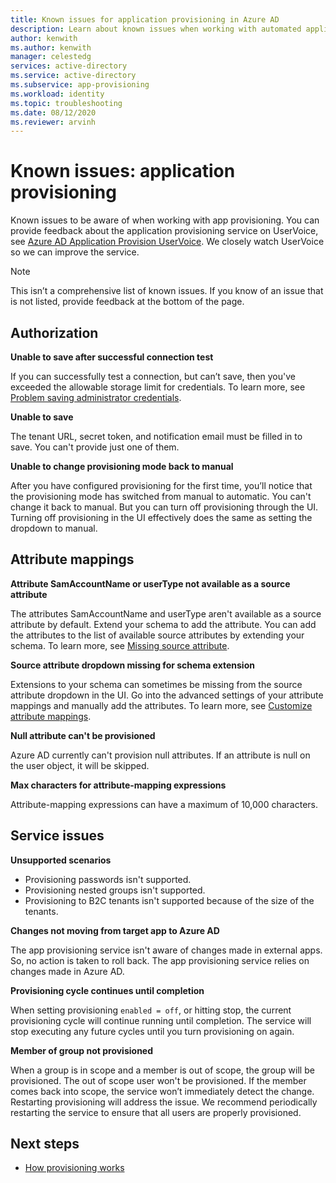 ```yaml
---
title: Known issues for application provisioning in Azure AD
description: Learn about known issues when working with automated application provisioning in Azure AD.
author: kenwith
ms.author: kenwith
manager: celestedg
services: active-directory
ms.service: active-directory
ms.subservice: app-provisioning
ms.workload: identity
ms.topic: troubleshooting
ms.date: 08/12/2020
ms.reviewer: arvinh
---
```


# Known issues: application provisioning
Known issues to be aware of when working with app provisioning. You can provide feedback about the application provisioning service on UserVoice, see [Azure AD Application Provision UserVoice](https://aka.ms/appprovisioningfeaturerequest). We closely watch UserVoice so we can improve the service. 

> [!NOTE]
> This isn’t a comprehensive list of known issues. If you know of an issue that is not listed, provide feedback at the bottom of the page.

## Authorization 

**Unable to save after successful connection test**

If you can successfully test a connection, but can’t save, then you've exceeded the allowable storage limit for credentials. To learn more, see [Problem saving administrator credentials](application-provisioning-config-problem-storage-limit.md).

**Unable to save**

The tenant URL, secret token, and notification email must be filled in to save. You can't provide just one of them. 

**Unable to change provisioning mode back to manual**

After you have configured provisioning for the first time, you’ll notice that the provisioning mode has switched from manual to automatic. You can't change it back to manual. But you can turn off provisioning through the UI. Turning off provisioning in the UI effectively does the same as setting the dropdown to manual.  


## Attribute mappings 

**Attribute SamAccountName or userType not available as a source attribute**

The attributes SamAccountName and userType aren't available as a source attribute by default. Extend your schema to add the attribute. You can add the attributes to the list of available source attributes by extending your schema. To learn more, see [Missing source attribute](user-provisioning-sync-attributes-for-mapping.md). 

**Source attribute dropdown missing for schema extension**

Extensions to your schema can sometimes be missing from the source attribute dropdown in the UI. Go into the advanced settings of your attribute mappings and manually add the attributes. To learn more, see [Customize attribute mappings](customize-application-attributes.md).

**Null attribute can't be provisioned**

Azure AD currently can't provision null attributes. If an attribute is null on the user object, it will be skipped. 

**Max characters for attribute-mapping expressions**

Attribute-mapping expressions can have a maximum of 10,000 characters. 


## Service issues 

**Unsupported scenarios**

- Provisioning passwords isn't supported. 
- Provisioning nested groups isn't supported. 
- Provisioning to B2C tenants isn't supported because of the size of the tenants. 

**Changes not moving from target app to Azure AD**

The app provisioning service isn't aware of changes made in external apps. So, no action is taken to roll back. The app provisioning service relies on changes made in Azure AD.  

**Provisioning cycle continues until completion**

When setting provisioning `enabled = off`, or hitting stop, the current provisioning cycle will continue running until completion. The service will stop executing any future cycles until you turn provisioning on again.

**Member of group not provisioned**

When a group is in scope and a member is out of scope, the group will be provisioned. The out of scope user won't be provisioned. If the member comes back into scope, the service won’t immediately detect the change. Restarting provisioning will address the issue. We recommend periodically restarting the service to ensure that all users are properly provisioned.  


## Next steps
- [How provisioning works](how-provisioning-works.md)
